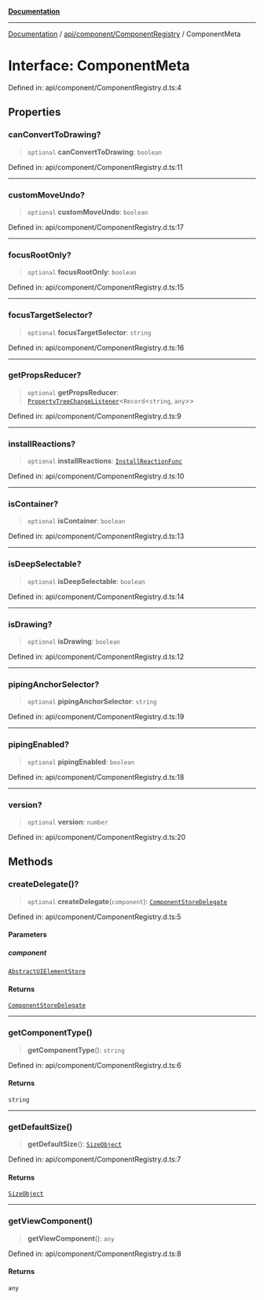 [**Documentation**](../../../../index.md)

***

[Documentation](../../../../index.md) / [api/component/ComponentRegistry](../index.md) / ComponentMeta

# Interface: ComponentMeta

Defined in: api/component/ComponentRegistry.d.ts:4

## Properties

### canConvertToDrawing?

> `optional` **canConvertToDrawing**: `boolean`

Defined in: api/component/ComponentRegistry.d.ts:11

***

### customMoveUndo?

> `optional` **customMoveUndo**: `boolean`

Defined in: api/component/ComponentRegistry.d.ts:17

***

### focusRootOnly?

> `optional` **focusRootOnly**: `boolean`

Defined in: api/component/ComponentRegistry.d.ts:15

***

### focusTargetSelector?

> `optional` **focusTargetSelector**: `string`

Defined in: api/component/ComponentRegistry.d.ts:16

***

### getPropsReducer?

> `optional` **getPropsReducer**: [`PropertyTreeChangeListener`](../../../../props/PropertyTree/type-aliases/PropertyTreeChangeListener.md)\<`Record`\<`string`, `any`\>\>

Defined in: api/component/ComponentRegistry.d.ts:9

***

### installReactions?

> `optional` **installReactions**: [`InstallReactionFunc`](../../../../perspective-client/interfaces/InstallReactionFunc.md)

Defined in: api/component/ComponentRegistry.d.ts:10

***

### isContainer?

> `optional` **isContainer**: `boolean`

Defined in: api/component/ComponentRegistry.d.ts:13

***

### isDeepSelectable?

> `optional` **isDeepSelectable**: `boolean`

Defined in: api/component/ComponentRegistry.d.ts:14

***

### isDrawing?

> `optional` **isDrawing**: `boolean`

Defined in: api/component/ComponentRegistry.d.ts:12

***

### pipingAnchorSelector?

> `optional` **pipingAnchorSelector**: `string`

Defined in: api/component/ComponentRegistry.d.ts:19

***

### pipingEnabled?

> `optional` **pipingEnabled**: `boolean`

Defined in: api/component/ComponentRegistry.d.ts:18

***

### version?

> `optional` **version**: `number`

Defined in: api/component/ComponentRegistry.d.ts:20

## Methods

### createDelegate()?

> `optional` **createDelegate**(`component`): [`ComponentStoreDelegate`](../../ComponentStoreDelegate/classes/ComponentStoreDelegate.md)

Defined in: api/component/ComponentRegistry.d.ts:5

#### Parameters

##### component

[`AbstractUIElementStore`](../../../../stores/AbstractUIElementStore/classes/AbstractUIElementStore.md)

#### Returns

[`ComponentStoreDelegate`](../../ComponentStoreDelegate/classes/ComponentStoreDelegate.md)

***

### getComponentType()

> **getComponentType**(): `string`

Defined in: api/component/ComponentRegistry.d.ts:6

#### Returns

`string`

***

### getDefaultSize()

> **getDefaultSize**(): [`SizeObject`](../../../../perspective-client/interfaces/SizeObject.md)

Defined in: api/component/ComponentRegistry.d.ts:7

#### Returns

[`SizeObject`](../../../../perspective-client/interfaces/SizeObject.md)

***

### getViewComponent()

> **getViewComponent**(): `any`

Defined in: api/component/ComponentRegistry.d.ts:8

#### Returns

`any`
